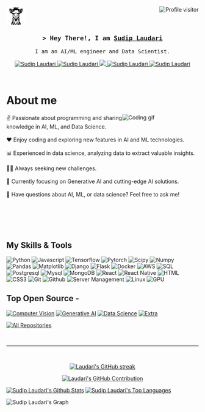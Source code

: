 
<!-- Visitor counts -->

<a href="https://komarev.com/ghpvc/?username=Laudarisd">
  <img align="right" src="https://komarev.com/ghpvc/?username=Laudarisd&label=Visitors&color=0e75b6&style=flat" alt="Profile visitor" />
</a>


<!-- My page section -->
<!-- [<img src="img/2.svg" width="100">](https://laudarisd.github.io/) -->
<div style="width: 50px; height: 50px; overflow: hidden;">
    <a href="https://laudarisd.github.io/" style="text-decoration: none;">
        <img src="img/2.svg" width="60">
        <!-- My Page -->
    </a>
</div>


<!-- Intro  -->
<h3 align="center">
        <samp>&gt; Hey There!, I am
                <b><a target="_blank" href="https://laudarisd.github.io/">Sudip Laudari</a></b>
        </samp>
</h3>


<p align="center"> 
  <samp>
    <!-- <a href="https://www.google.com/search?q=Al+Siam">「 Google Me 」</a> -->
    <a>
    I am an AI/ML engineer and Data Scientist.
    </a>
  </samp>
</p>

<p align="center">
 <a href="https://laudarisd.github.io/" target="blank">
  <img src="https://img.shields.io/badge/Website-DC143C?style=for-the-badge&logo=medium&logoColor=white" alt="Sudip Laudari" />
 </a>
 <a href="https://www.linkedin.com/in/laudari-sudip/" target="_blank">
  <img src="https://img.shields.io/badge/LinkedIn-0077B5?style=for-the-badge&logo=linkedin&logoColor=white" alt="Sudip Laudari"/>
 </a>
 <!-- <a href="https://dev.to/Sudip Laudari" target="_blank">
  <img src="https://img.shields.io/badge/dev.to-0A0A0A?style=for-the-badge&logo=dev.to&logoColor=white" alt="Sudip Laudari" />
 </a> -->
 <a href="https://twitter.com/" target="_blank">
  <img src="https://img.shields.io/badge/Twitter-1DA1F2?style=for-the-badge&logo=twitter&logoColor=white" />
 </a>
 <a href="https://www.instagram.com/laudarisd/" target="_blank">
  <img src="https://img.shields.io/badge/Instagram-fe4164?style=for-the-badge&logo=instagram&logoColor=white" alt="Sudip Laudari" />
 </a> 
 <a href="https://www.researchgate.net/profile/Sudip-Laudari" target="_blank">
  <img src="https://img.shields.io/badge/ResearchGate-00CCBB?style=for-the-badge&logo=researchgate&logoColor=white" alt="Sudip Laudari"  />
  </a> 
</p>
<br />

<!-- About Section -->
 # About me
 
<p>
 <img align="right" width="200", src="img/1.gif" alt="Coding gif" />
  
✌️ Passionate about programming and sharing knowledge in AI, ML, and Data Science.<br/><br/>
❤️ Enjoy coding and exploring new features in AI and ML technologies.<br/><br/>
📊 Experienced in data science, analyzing data to extract valuable insights.<br/><br/>
👨‍💻 Always seeking new challenges.<br/><br/>
🌱 Currently focusing on Generative AI and cutting-edge AI solutions.<br/><br/>
💬 Have questions about AI, ML, or data science? Feel free to ask me!<br/><br/>




</p>

<br/>
<br/>
<br/>

## My Skills & Tools

![Python](https://img.shields.io/badge/Python-3776AB?style=for-the-badge&logo=python&logoColor=white)
![Javascript](https://img.shields.io/badge/Javascript-F0DB4F?style=for-the-badge&labelColor=black&logo=javascript&logoColor=F0DB4F)
![Tensorflow](https://img.shields.io/badge/Tensorflow-FF6F00?style=for-the-badge&labelColor=black&logo=tensorflow&logoColor=FF6F00)
![Pytorch](https://img.shields.io/badge/Pytorch-EE4C2C?style=for-the-badge&labelColor=black&logo=pytorch&logoColor=EE4C2C)
![Scipy](https://img.shields.io/badge/Scipy-8CAAE6?style=for-the-badge&labelColor=black&logo=scipy&logoColor=8CAAE6)
![Numpy](https://img.shields.io/badge/Numpy-013243?style=for-the-badge&labelColor=black&logo=numpy&logoColor=013243)
![Pandas](https://img.shields.io/badge/Pandas-150458?style=for-the-badge&labelColor=black&logo=pandas&logoColor=150458)
![Matplotlib](https://img.shields.io/badge/Matplotlib-11557C?style=for-the-badge&labelColor=black&logo=matplotlib&logoColor=11557C)
![Django](https://img.shields.io/badge/Django-092E20?style=for-the-badge&labelColor=black&logo=django&logoColor=092E20)
![Flask](https://img.shields.io/badge/Flask-000000?style=for-the-badge&labelColor=black&logo=flask&logoColor=000000)
![Docker](https://img.shields.io/badge/Docker-2496ED?style=for-the-badge&labelColor=black&logo=docker&logoColor=2496ED)
![AWS](https://img.shields.io/badge/AWS-232F3E?style=for-the-badge&labelColor=black&logo=amazon-aws&logoColor=232F3E)
![SQL](https://img.shields.io/badge/SQL-4479A1?style=for-the-badge&logo=postgresql&logoColor=white)
![Postgresql](https://img.shields.io/badge/Postgresql-336791?style=for-the-badge&labelColor=black&logo=postgresql&logoColor=336791)
![Mysql](https://img.shields.io/badge/Mysql-4479A1?style=for-the-badge&labelColor=black&logo=mysql&logoColor=4479A1)
![MongoDB](https://img.shields.io/badge/MongoDB-4EA94B?style=for-the-badge&logo=mongodb&logoColor=white)
![React](https://img.shields.io/badge/-React-61DBFB?style=for-the-badge&labelColor=black&logo=react&logoColor=61DBFB)
![React Native](https://img.shields.io/badge/React_Native-20232A?style=for-the-badge&logo=react&logoColor=61DAFB)
![HTML](https://img.shields.io/badge/HTML5-E34F26?style=for-the-badge&logo=html5&logoColor=white)
![CSS3](https://img.shields.io/badge/CSS3-1572B6?style=for-the-badge&logo=css3&logoColor=white)
![Git](https://img.shields.io/badge/Git-F05032?style=for-the-badge&logo=git&logoColor=white)
![Github](https://img.shields.io/badge/Github-181717?style=for-the-badge&logo=github&logoColor=white)
![Server Management](https://img.shields.io/badge/Server_Management-000000?style=for-the-badge&logo=ubuntu&logoColor=F37626)
![Linux](https://img.shields.io/badge/Linux-FCC624?style=for-the-badge&logo=linux&logoColor=black)
![GPU](https://img.shields.io/badge/GPU-76B900?style=for-the-badge&logo=nvidia&logoColor=white)
<br/>

## Top Open Source -
[![Computer Vision](https://github-readme-stats.vercel.app/api/pin/?username=Laudarisd&repo=Computer-Vision&border_color=7F3FBF&bg_color=0D1117&title_color=C9D1D9&text_color=8B949E&icon_color=7F3FBF)](https://github.com/Laudarisd/Computer-Vision)
[![Generative AI](https://github-readme-stats.vercel.app/api/pin/?username=Laudarisd&repo=Generative-AI&border_color=7F3FBF&bg_color=0D1117&title_color=C9D1D9&text_color=8B949E&icon_color=7F3FBF)](https://github.com/Laudarisd/Generative-AI)
[![Data Science](https://github-readme-stats.vercel.app/api/pin/?username=Laudarisd&repo=Data-Science&border_color=7F3FBF&bg_color=0D1117&title_color=C9D1D9&text_color=8B949E&icon_color=7F3FBF)](https://github.com/Laudarisd/Data-Science)
[![Extra](https://github-readme-stats.vercel.app/api/pin/?username=Laudarisd&repo=Extra-Codes-System-Management&border_color=7F3FBF&bg_color=0D1117&title_color=C9D1D9&text_color=8B949E&icon_color=7F3FBF)](https://github.com/Laudarisd/Extra-Codes-System-Management)

<p align="left">
  <a href="https://github.com/Laudarisd?tab=repositories" target="_blank"><img alt="All Repositories" title="All Repositories" src="https://img.shields.io/badge/-All%20Repos-2962FF?style=for-the-badge&logo=koding&logoColor=white"/></a>
</p>

<br/>
<hr/>
<br/>

<p align="center">
  <a href="https://github.com/Laudarisd">
    <img src="https://github-readme-streak-stats.herokuapp.com/?user=Sudip Laudari&theme=radical&border=7F3FBF&background=0D1117" alt="Laudari's GitHub streak"/>
  </a>
</p>

<p align="center">
  <a href="https://github.com/Laudarisd">
    <img src="https://github-profile-summary-cards.vercel.app/api/cards/profile-details?username=Laudarisd&theme=radical" alt="Laudari's GitHub Contribution"/>
  </a>
</p>

<a> 
    <a href="https://github.com/Laudarisd"><img alt="Sudip Laudari's Github Stats" src="https://denvercoder1-github-readme-stats.vercel.app/api?username=Laudarisd&show_icons=true&count_private=true&theme=react&border_color=7F3FBF&bg_color=0D1117&title_color=F85D7F&icon_color=F8D866" height="192px" width="49.5%"/></a>
  <a href="https://github.com/Laudarisd"><img alt="Sudip Laudari's Top Languages" src="https://denvercoder1-github-readme-stats.vercel.app/api/top-langs/?username=Laudarisd&langs_count=8&layout=compact&theme=react&border_color=7F3FBF&bg_color=0D1117&title_color=F85D7F&icon_color=F8D866" height="192px" width="49.5%"/></a>
  <br/>
</a>


![Sudip Laudari's Graph](https://github-readme-activity-graph.vercel.app/graph?username=Laudarisd&custom_title=Al%20Siam's%20GitHub%20Activity%20Graph&bg_color=0D1117&color=7F3FBF&line=7F3FBF&point=7F3FBF&area_color=FFFFFF&title_color=FFFFFF&area=true)
